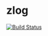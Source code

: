 zlog
===

[![Build Status](https://travis-ci.org/cruzdb/zlog.png?branch=master)](https://travis-ci.org/cruzdb/zlog)
